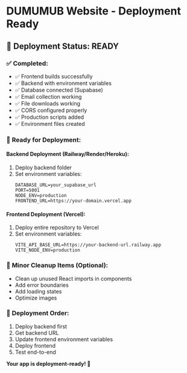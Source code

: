 # DUMUMUB Website - Deployment Ready

## 🚀 **Deployment Status: READY**

### ✅ **Completed:**
- ✅ Frontend builds successfully
- ✅ Backend with environment variables
- ✅ Database connected (Supabase)
- ✅ Email collection working
- ✅ File downloads working
- ✅ CORS configured properly
- ✅ Production scripts added
- ✅ Environment files created

### 🚀 **Ready for Deployment:**

#### **Backend Deployment (Railway/Render/Heroku):**
1. Deploy backend folder
2. Set environment variables:
   ```
   DATABASE_URL=your_supabase_url
   PORT=5001
   NODE_ENV=production
   FRONTEND_URL=https://your-domain.vercel.app
   ```

#### **Frontend Deployment (Vercel):**
1. Deploy entire repository to Vercel
2. Set environment variables:
   ```
   VITE_API_BASE_URL=https://your-backend-url.railway.app
   VITE_NODE_ENV=production
   ```

### 🔧 **Minor Cleanup Items (Optional):**
- Clean up unused React imports in components
- Add error boundaries
- Add loading states
- Optimize images

### 📝 **Deployment Order:**
1. Deploy backend first
2. Get backend URL
3. Update frontend environment variables
4. Deploy frontend
5. Test end-to-end

**Your app is deployment-ready! 🎉**
